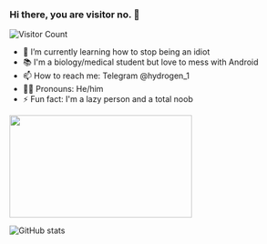 ### Hi there, you are visitor no. 👋
![Visitor Count](https://profile-counter.glitch.me/{raman047}/count.svg)

- 🌱 I’m currently learning how to stop being an idiot
- 📚 I'm a biology/medical student but love to mess with Android
- 📫 How to reach me: Telegram @hydrogen_1
- 🙍‍♂️ Pronouns: He/him
- ⚡ Fun fact: I'm a lazy person and a total noob

<div align="left">
    <img src="https://user-images.githubusercontent.com/81064836/138419580-ba1cad0d-5285-4c3d-a6cb-492489f54b9a.gif" width="320" height="180"/>
</div>




![GitHub stats](https://github-readme-stats.vercel.app/api?username=raman047&show_icons=true&theme=tokyonight)
